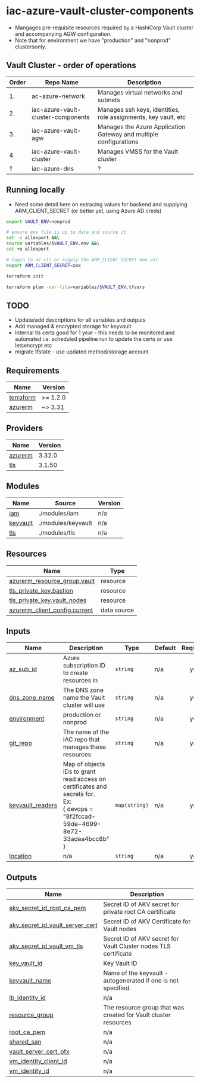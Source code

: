 # iac-azure-vault-cluster-components
* Mangages pre-requisite resources required by a HashiCorp Vault cluster and accompanying AGW configuration.
* Note that for environment we have "production" and "nonprod" clustersonly.

## Vault Cluster - order of operations
| Order | Repo Name | Description |
|---|---|---|
| 1. | ac-azure-network | Manages virtual networks and subnets |
| 2. | iac-azure-vault-cluster-components | Manages ssh keys, identities, role assignments, key vault, etc |
| 3. | iac-azure-vault-agw | Manages the Azure Application Gateway and multiple configurations |
| 4. | iac-azure-vault-cluster | Manages VMSS for the Vault cluster |
| ? | iac-azure-dns | ? | ? |

## Running locally
* Need some detail here on extracing values for backend and supplying ARM_CLIENT_SECRET (or better yet, using Azure AD creds)
```bash
export VAULT_ENV=nonprod

# ensure env file is up to date and source it
set -o allexport &&\
source variables/$VAULT_ENV.env &&\
set +o allexport

# login to az cli or supply the ARM_CLIENT_SECRET env var
export ARM_CLIENT_SECRET=xxx

terraform init

terraform plan -var-file=variables/$VAULT_ENV.tfvars

```
## TODO
* Update/add descriptions for all variables and outputs
* Add managed & encrypted storage for keyvault
* Internal tls certs good for 1 year - this needs to be monitored and automated i.e. scheduled pipeline run to update the certs or use letsencrypt etc
* migrate tfstate - use updated method/storage account

<!-- BEGIN_TF_DOCS -->
## Requirements

| Name | Version |
|------|---------|
| <a name="requirement_terraform"></a> [terraform](#requirement\_terraform) | >= 1.2.0 |
| <a name="requirement_azurerm"></a> [azurerm](#requirement\_azurerm) | ~> 3.31 |

## Providers

| Name | Version |
|------|---------|
| <a name="provider_azurerm"></a> [azurerm](#provider\_azurerm) | 3.32.0 |
| <a name="provider_tls"></a> [tls](#provider\_tls) | 3.1.50 |

## Modules

| Name | Source | Version |
|------|--------|---------|
| <a name="module_iam"></a> [iam](#module\_iam) | ./modules/iam | n/a |
| <a name="module_keyvault"></a> [keyvault](#module\_keyvault) | ./modules/keyvault | n/a |
| <a name="module_tls"></a> [tls](#module\_tls) | ./modules/tls | n/a |

## Resources

| Name | Type |
|------|------|
| [azurerm_resource_group.vault](https://registry.terraform.io/providers/hashicorp/azurerm/latest/docs/resources/resource_group) | resource |
| [tls_private_key.bastion](https://registry.terraform.io/providers/hashicorp/tls/latest/docs/resources/private_key) | resource |
| [tls_private_key.vault_nodes](https://registry.terraform.io/providers/hashicorp/tls/latest/docs/resources/private_key) | resource |
| [azurerm_client_config.current](https://registry.terraform.io/providers/hashicorp/azurerm/latest/docs/data-sources/client_config) | data source |

## Inputs

| Name | Description | Type | Default | Required |
|------|-------------|------|---------|:--------:|
| <a name="input_az_sub_id"></a> [az\_sub\_id](#input\_az\_sub\_id) | Azure subscription ID to create resources in | `string` | n/a | yes |
| <a name="input_dns_zone_name"></a> [dns\_zone\_name](#input\_dns\_zone\_name) | The DNS zone name the Vault cluster will use | `string` | n/a | yes |
| <a name="input_environment"></a> [environment](#input\_environment) | production or nonprod | `string` | n/a | yes |
| <a name="input_git_repo"></a> [git\_repo](#input\_git\_repo) | The name of the IAC repo that manages these resources | `string` | n/a | yes |
| <a name="input_keyvault_readers"></a> [keyvault\_readers](#input\_keyvault\_readers) | Map of objects IDs to grant read access on certificates and secrets for.<br>Ex:<br>{ devops = "8f2fccad-59de-4699-8e72-33adea4bcc8b" } | `map(string)` | n/a | yes |
| <a name="input_location"></a> [location](#input\_location) | n/a | `string` | n/a | yes |

## Outputs

| Name | Description |
|------|-------------|
| <a name="output_akv_secret_id_root_ca_pem"></a> [akv\_secret\_id\_root\_ca\_pem](#output\_akv\_secret\_id\_root\_ca\_pem) | Secret ID of AKV secret for private root CA certificate |
| <a name="output_akv_secret_id_vault_server_cert"></a> [akv\_secret\_id\_vault\_server\_cert](#output\_akv\_secret\_id\_vault\_server\_cert) | Secret ID of AKV Certificate for Vault nodes |
| <a name="output_akv_secret_id_vault_vm_tls"></a> [akv\_secret\_id\_vault\_vm\_tls](#output\_akv\_secret\_id\_vault\_vm\_tls) | Secret ID of AKV secret for Vault Cluster nodes TLS certificate |
| <a name="output_key_vault_id"></a> [key\_vault\_id](#output\_key\_vault\_id) | Key Vault ID |
| <a name="output_keyvault_name"></a> [keyvault\_name](#output\_keyvault\_name) | Name of the keyvault - autogenerated if one is not specified. |
| <a name="output_lb_identity_id"></a> [lb\_identity\_id](#output\_lb\_identity\_id) | n/a |
| <a name="output_resource_group"></a> [resource\_group](#output\_resource\_group) | The resource group that was created for Vault cluster resources |
| <a name="output_root_ca_pem"></a> [root\_ca\_pem](#output\_root\_ca\_pem) | n/a |
| <a name="output_shared_san"></a> [shared\_san](#output\_shared\_san) | n/a |
| <a name="output_vault_server_cert_pfx"></a> [vault\_server\_cert\_pfx](#output\_vault\_server\_cert\_pfx) | n/a |
| <a name="output_vm_identity_client_id"></a> [vm\_identity\_client\_id](#output\_vm\_identity\_client\_id) | n/a |
| <a name="output_vm_identity_id"></a> [vm\_identity\_id](#output\_vm\_identity\_id) | n/a |
<!-- END_TF_DOCS -->
